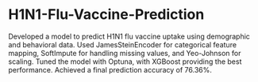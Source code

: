 # H1N1-Flu-Vaccine-Prediction
Developed a model to predict H1N1 flu vaccine uptake using demographic and behavioral data.
Used JamesSteinEncoder for categorical feature mapping, SoftImpute for handling missing values, and Yeo-Johnson for scaling. Tuned the model with Optuna, with XGBoost providing the best performance. 
Achieved a final prediction accuracy of 76.36%.
